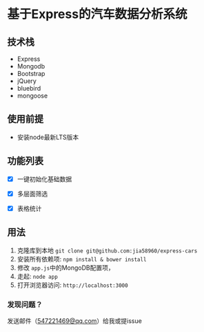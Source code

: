 # 基于Express的汽车数据分析系统

## 技术栈

+ Express
+ Mongodb
+ Bootstrap
+ jQuery
+ bluebird
+ mongoose

## 使用前提

- 安装node最新LTS版本

## 功能列表
- [x] 一键初始化基础数据
- [x] 多层面筛选
- [x] 表格统计


## 用法
1. 克隆库到本地 `git clone git@github.com:jia58960/express-cars`
2. 安装所有依赖项: `npm install & bower install`
3. 修改 `app.js`中的MongoDB配置项，
4. 走起: `node app`
5. 打开浏览器访问: `http://localhost:3000`

### 发现问题？
发送邮件（547221469@qq.com）给我或提issue
